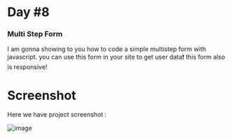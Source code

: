 # Day #8

### Multi Step Form
I am gonna showing to you how to code a simple multistep form with javascript. you can use this form in your site to get user data❗️
this form also is responsive!

# Screenshot
Here we have project screenshot :


![image](https://github.com/SelcukOzbilgi/100-days-of-javascript/assets/139876996/105418d2-a874-4aa4-8336-b2799dc68c2c)
